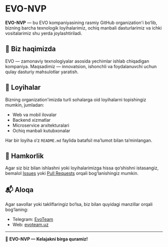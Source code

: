 # EVO-NVP

**EVO-NVP** — bu EVO kompaniyasining rasmiy GitHub organization'i bo‘lib, bizning barcha texnologik loyihalarimiz, ochiq manbali dasturlarimiz va ichki vositalarimiz shu yerda joylashtiriladi.

## 🏢 Biz haqimizda

EVO — zamonaviy texnologiyalar asosida yechimlar ishlab chiqadigan kompaniya. Maqsadimiz — innovatsion, ishonchli va foydalanuvchi uchun qulay dasturiy mahsulotlar yaratish.

## 📁 Loyihalar

Bizning organization'imizda turli sohalarga oid loyihalarni topishingiz mumkin, jumladan:

- Web va mobil ilovalar
- Backend xizmatlar
- Microservice arxitekturalari
- Ochiq manbali kutubxonalar

Har bir loyiha o‘z `README.md` faylida batafsil ma’lumot bilan ta’minlangan.

## 🤝 Hamkorlik

Agar siz biz bilan ishlashni yoki loyihalarimizga hissa qo‘shishni istasangiz, bemalol [Issues](https://github.com/EVO-NVP) yoki [Pull Requests](https://github.com/EVO-NVP) orqali bog‘lanishingiz mumkin.

## 📬 Aloqa

Agar savollar yoki takliflaringiz bo‘lsa, biz bilan quyidagi manzillar orqali bog‘laning:

- Telegram: [EvoTeam](https://t.me/evoteamuz)
- Web: [evoteam.uz](https://www.evoteam.uz/)

---

🚀 **EVO-NVP — Kelajakni birga quramiz!**
